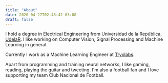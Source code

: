 ```yaml
---
title: "About"
date: 2020-04-27T02:48:42-03:00
draft: false
---
```


I hold a degree in Electrical Engineering from Universidad de la República, [UdelaR](https://www.fing.edu.uy/carreras/grado/ingenieriaelectrica). I like working on Computer Vision, Signal Processing and Machine Learning in general.

Currently I work as a Machine Learning Engineer at [Tryolabs](www.tryolabs.com).

Apart from programming and training neural networks, I like gaming, reading, playing the guitar and tweeting. I'm also a football fan and I love supporting my team Club Nacional de Football.